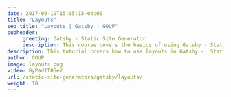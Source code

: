 ```yaml
---
date: 2017-09-19T15:05:15-04:00
title: "Layouts"
seo_title: "Layouts | Gatsby | GOUP"
subheader:
     greeting: Gatsby - Static Site Generator
     description: This course covers the basics of using Gatsby - Static Site Generator. Work your way through the videos/articles and I'll teach you everything you need to know to create a professional and scalable website or blog!
description: This tutorial covers how to use layouts in Gatsby -  Static Site Generator.
author: GOUP
image: layouts.png
video: 8yPad1T05eY
url: /static-site-generators/gatsby/layouts/
weight: 10
---
```

